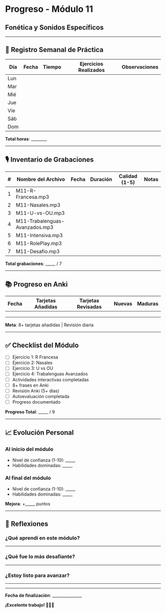 # Progreso - Módulo 11
## Fonética y Sonidos Específicos

---

## 📅 Registro Semanal de Práctica

| Día | Fecha | Tiempo | Ejercicios Realizados | Observaciones |
|-----|-------|--------|----------------------|---------------|
| Lun |       |        |                      |               |
| Mar |       |        |                      |               |
| Mié |       |        |                      |               |
| Jue |       |        |                      |               |
| Vie |       |        |                      |               |
| Sáb |       |        |                      |               |
| Dom |       |        |                      |               |

**Total horas**: ________

---

## 🎙️ Inventario de Grabaciones

| # | Nombre del Archivo | Fecha | Duración | Calidad (1-5) | Notas |
|---|-------------------|-------|----------|---------------|-------|
| 1 | M11-R-Francesa.mp3 | | | | |
| 2 | M11-Nasales.mp3 | | | | |
| 3 | M11-U-vs-OU.mp3 | | | | |
| 4 | M11-Trabalenguas-Avanzados.mp3 | | | | |
| 5 | M11-Intensiva.mp3 | | | | |
| 6 | M11-RolePlay.mp3 | | | | |
| 7 | M11-Desafio.mp3 | | | | |

**Total grabaciones**: _____ / 7

---

## 📚 Progreso en Anki

| Fecha | Tarjetas Añadidas | Tarjetas Revisadas | Nuevas | Maduras |
|-------|-------------------|-------------------|--------|---------|
|       |                   |                   |        |         |
|       |                   |                   |        |         |
|       |                   |                   |        |         |

**Meta**: 8+ tarjetas añadidas | Revisión diaria

---

## ✅ Checklist del Módulo

- [ ] Ejercicio 1: R Francesa
- [ ] Ejercicio 2: Nasales
- [ ] Ejercicio 3: U vs OU
- [ ] Ejercicio 4: Trabalenguas Avanzados
- [ ] Actividades interactivas completadas
- [ ] 8+ frases en Anki
- [ ] Revisión Anki (5+ días)
- [ ] Autoevaluación completada
- [ ] Progreso documentado

**Progreso Total**: _____ / 9

---

## 📈 Evolución Personal

### Al inicio del módulo
- Nivel de confianza (1-10): _____
- Habilidades dominadas: _____

### Al final del módulo
- Nivel de confianza (1-10): _____
- Habilidades dominadas: _____

**Mejora**: +_____ puntos

---

## 💭 Reflexiones

### ¿Qué aprendí en este módulo?
_____________________________________________________________

### ¿Qué fue lo más desafiante?
_____________________________________________________________

### ¿Estoy listo para avanzar?
_____________________________________________________________

---

**Fecha de finalización**: _______________

**¡Excelente trabajo! 🎯🇫🇷**
